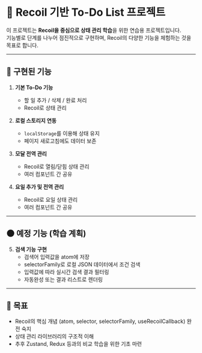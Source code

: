 # 📝 Recoil 기반 To-Do List 프로젝트

이 프로젝트는 **Recoil을 중심으로 상태 관리 학습**을 위한 연습용 프로젝트입니다.  
기능별로 단계를 나누어 점진적으로 구현하며, Recoil의 다양한 기능을 체험하는 것을 목표로 합니다.

---

## 🚀 구현된 기능

1. **기본 To-Do 기능**
   - 할 일 추가 / 삭제 / 완료 처리
   - Recoil로 상태 관리

2. **로컬 스토리지 연동**
   - `localStorage`를 이용해 상태 유지
   - 페이지 새로고침에도 데이터 보존

3. **모달 전역 관리**
   - Recoil로 열림/닫힘 상태 관리
   - 여러 컴포넌트 간 공유
  
4. **요일 추가 및 전역 관리**
   - Recoil로 요일 상태 관리
   - 여러 컴포넌트 간 공유


---

## 🌑 예정 기능 (학습 계획)

5. **검색 기능 구현**
   - 검색어 입력값을 atom에 저장
   - selectorFamily로 로컬 JSON 데이터에서 조건 검색
   - 입력값에 따라 실시간 검색 결과 필터링
   - 자동완성 또는 결과 리스트로 렌더링
     
---

## 🧠 목표

- Recoil의 핵심 개념 (atom, selector, selectorFamily, useRecoilCallback) 완전 숙지
- 상태 관리 라이브러리의 구조적 이해
- 추후 Zustand, Redux 등과의 비교 학습을 위한 기초 마련
